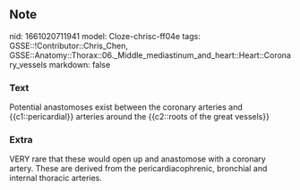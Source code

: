 ## Note
nid: 1661020711941
model: Cloze-chrisc-ff04e
tags: GSSE::!Contributor::Chris_Chen, GSSE::Anatomy::Thorax::06._Middle_mediastinum_and_heart::Heart::Coronary_vessels
markdown: false

### Text
<div class='toggle'>
  Potential anastomoses exist between the coronary arteries and
  {{c1::pericardial}} arteries around the {{c2::roots of the great
  vessels}}
</div>

### Extra
<p id="1f3fdf49-69e3-4b14-820e-220ce1befa01" class="">VERY rare
that these would open up and anastomose with a coronary artery.
These are derived from the pericardiacophrenic, bronchial and
internal thoracic arteries.
